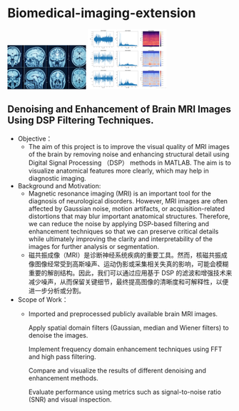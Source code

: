 # Biomedical-imaging-extension
<img src="MRI.png" style="width:35%; height:auto;">    <img src="Signal Processing.png" style="width:35%; height:auto;">

## Denoising and Enhancement of Brain MRI Images Using DSP Filtering Techniques. 
  * Objective：
    * The aim of this project is to improve the visual quality of MRI images of the brain by removing noise and enhancing structural detail using Digital Signal Processing （DSP） methods in MATLAB. The aim is to visualize anatomical features more clearly, which may help in diagnostic imaging.
  * Background and Motivation: 
    * Magnetic resonance imaging (MRI) is an important tool for the diagnosis of neurological disorders. However, MRI images are often affected by Gaussian noise, motion artifacts, or acquisition-related distortions that may blur important anatomical structures. Therefore, we can reduce the noise by applying DSP-based filtering and enhancement techniques so that we can preserve critical details while ultimately improving the clarity and interpretability of the images for further analysis or segmentation.
    *  磁共振成像（MRI）是诊断神经系统疾病的重要工具。然而，核磁共振成像图像经常受到高斯噪声、运动伪影或采集相关失真的影响，可能会模糊重要的解剖结构。因此，我们可以通过应用基于 DSP 的滤波和增强技术来减少噪声，从而保留关键细节，最终提高图像的清晰度和可解释性，以便进一步分析或分割。
  * Scope of Work：
    * Imported and preprocessed publicly available brain MRI images. 

      Apply spatial domain filters (Gaussian, median and Wiener filters) to denoise the images. 

      Implement frequency domain enhancement techniques using FFT and high pass filtering. 

      Compare and visualize the results of different denoising and enhancement methods. 

      Evaluate performance using metrics such as signal-to-noise ratio (SNR) and visual inspection. 
